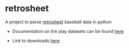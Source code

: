 # retrosheet

A project to parse [retrosheet](https://www.retrosheet.org) baseball data in python

 - Documentation on the play datasets can be found [here](https://www.retrosheet.org/datause.txt)

 - Link to downloads [here](https://www.retrosheet.org/game.htm)
